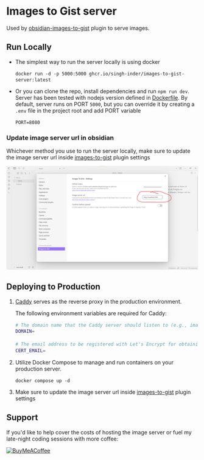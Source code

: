 # Images to Gist server

Used by [obsidian-images-to-gist](https://github.com/singh-inder/obsidian-images-to-gist) plugin to serve images.

## Run Locally

- The simplest way to run the server locally is using docker

  ```
  docker run -d -p 5000:5000 ghcr.io/singh-inder/images-to-gist-server:latest
  ```

- Or you can clone the repo, install dependencies and run `npm run dev`. Server has been tested with nodejs version defined in [Dockerfile](Dockerfile).
  By default, server runs on PORT `5000`, but you can override it by creating a `.env` file in the project root and add PORT variable

  ```
  PORT=8080
  ```

### Update image server url in obsidian

Whichever method you use to run the server locally, make sure to update the image server url inside [images-to-gist](https://github.com/singh-inder/obsidian-images-to-gist) plugin settings

![](images/settings.jpg)

## Deploying to Production

1. [Caddy](https://caddyserver.com) serves as the reverse proxy in the production environment.

   The following environment variables are required for Caddy:

   ```sh
   # The domain name that the Caddy server should listen to (e.g., images.com). same as nginx server_name
   DOMAIN=

   # The email address to be registered with Let's Encrypt for obtaining SSL certificates.
   CERT_EMAIL=
   ```

2. Utilize Docker Compose to manage and run containers on your production server.

   ```
   docker compose up -d
   ```

3. Make sure to update the image server url inside [images-to-gist](https://github.com/singh-inder/obsidian-images-to-gist) plugin settings

## Support

If you'd like to help cover the costs of hosting the image server or fuel my late-night coding sessions with more coffee:

[<img src="https://cdn.buymeacoffee.com/buttons/v2/default-yellow.png" alt="BuyMeACoffee" width="150">](https://www.buymeacoffee.com/_inder1)
